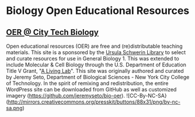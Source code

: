 # Biology Open Educational Resources
## [OER @ City Tech Biology](https://openlab.citytech.cuny.edu/library/resources-for-faculty/oer-pilot-2015/oer-project-need-and-project-overview/)

Open educational resources (OER) are free and (re)distributable teaching materials. This site is a sponsored by the [Ursula Schwerin Library](https://openlab.citytech.cuny.edu/library/) to select and curate resources for use in General Biology 1. This was extended to include Molecular & Cell Biology through the U.S. Department of Education Title V Grant, "[A Living Lab](https://openlab.citytech.cuny.edu/livinglab/living-lab/)". This site was originally authored and curated by Jeremy Seto, Department of Biological Sciences - New York City College of Technology. In the spirit of remixing and redistribution, the entire WordPress site can be downloaded from GitHub as well as customized imagery (https://github.com/jeremyseto/bio-oer).
![CC-By-NC-SA}(http://mirrors.creativecommons.org/presskit/buttons/88x31/png/by-nc-sa.png)
